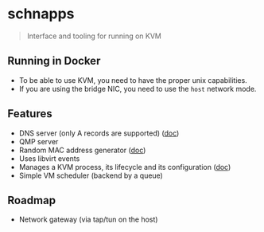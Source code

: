 # schnapps

> Interface and tooling for running on KVM

## Running in Docker

- To be able to use KVM, you need to have the proper unix capabilities.
- If you are using the bridge NIC, you need to use the `host` network mode.

## Features

- DNS server (only A records are supported) ([doc](/docs/dns.md))
- QMP server
- Random MAC address generator ([doc](/docs/id.md))
- Uses libvirt events
- Manages a KVM process, its lifecycle and its configuration ([doc](/docs/vm.md))
- Simple VM scheduler (backend by a queue)

## Roadmap

- Network gateway (via tap/tun on the host)
